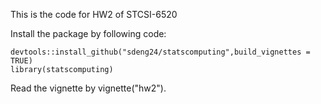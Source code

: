 This is the code for HW2 of STCSI-6520

Install the package by following code:

```
devtools::install_github("sdeng24/statscomputing",build_vignettes = TRUE)
library(statscomputing)
```

Read the vignette by vignette("hw2").

